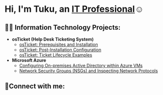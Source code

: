<h1>Hi, I'm Tuku, an <a href="https://linkedin.com/in/tuku-ogon-933980b5">IT Professional</a>☺</h1>

<h2>👨‍💻 Information Technology Projects:</h2>

- <b>osTicket (Help Desk Ticketing System)</b>
  - [osTicket: Prerequisites and Installation](https://github.com/tvkuthesag/osticket-prereqs)
  - [osTicket: Post-Installation Configuration](https://github.com/tvkuthesag/post-install-config)
  - [osTicket: Ticket Lifecycle Examples](https://github.com/tvkuthesag/ticket-lifecycle)
- <b>Microsoft Azure</b>
  - [Configuring On-premises Active Directory within Azure VMs](https://github.com/tvkuthesag/configure-ad)
  - [Network Security Groups (NSGs) and Inspecting Network Protocols](https://github.com/tvkuthesag/azure-network-protocols)

<h2>🤳Connect with me:</h2>

[linkedin]: https://linkedin.com/in/tuku-ogon-933980b5
